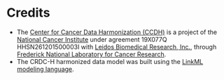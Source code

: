 # Credits

- The [Center for Cancer Data Harmonization (CCDH)](https://harmonization.datacommons.cancer.gov/) is a project of the [National Cancer Institute](https://www.cancer.gov/) under agreement 19X077Q HHSN261201500003I with [Leidos Biomedical Research, Inc.](https://www.leidos.com/company/subsidiaries/leidos-biomedical-research), through [Frederick National Laboratory for Cancer Research](https://frederick.cancer.gov/).
- The CRDC-H harmonized data model was built using the [LinkML modeling language](https://linkml.github.io/).
